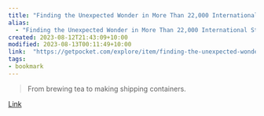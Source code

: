 ```yaml
---
title: "Finding the Unexpected Wonder in More Than 22,000 International Standards"
alias:
  - "Finding the Unexpected Wonder in More Than 22,000 International Standards"
created: 2023-08-12T21:43:09+10:00
modified: 2023-08-13T00:11:49+10:00
link:  "https://getpocket.com/explore/item/finding-the-unexpected-wonder-in-more-than-22-000-international-standards"
tags:
- bookmark
---
```


> From brewing tea to making shipping containers.

[Link](https://getpocket.com/explore/item/finding-the-unexpected-wonder-in-more-than-22-000-international-standards)